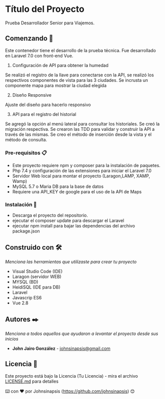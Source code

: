 # Título del Proyecto

Prueba Desarrollador Senior para  Viajemos.

## Comenzando 🚀

Este contenedor tiene el desarrollo de la prueba técnica. Fue desarrollado en Laravel 7.0 con front-end Vue.

1. Configuración de API para obtener la humedad

Se realizó el registro de la llave para conectarse con la API, se realizó los respectivos componentes de vista para las 3 ciudades. Se incrusta un componente mapa para mostrar la ciudad elegida


2. Diseño Responsive

Ajuste del diseño para hacerlo responsivo


3. API para el registro del historial

Se agregó la opción al menú lateral para consultar los historiales. Se creó la migración respectiva. Se crearon las TDD para validar y construir la API a través de las mismas. Se creo el método de inserción desde la vista y el método de consulta.




### Pre-requisitos 📋

* Este proyecto requiere npm y composer para la instalación de paquetes. 
* Php 7.4 y configuración de las extensiones para iniciar el Laravel 7.0
* Servidor Web local para montar el proyecto (Laragon,LAMP, XAMP, Wamp)
* MySQL 5.7 o Maria DB para la base de datos
* Requiere una API_KEY de google para el uso de la API de Maps



### Instalación 🔧

* Descarga el proyecto del repositorio.
* ejecutar el composer update para descargar el Laravel
* ejecutar npm install para bajar las dependencias del archivo package.json



## Construido con 🛠️

_Menciona las herramientas que utilizaste para crear tu proyecto_

* Visual Studio Code (IDE)
* Laragon (servidor WEB)
* MYSQL (BD)
* HeidiSQL (IDE para DB)
* Laravel
* Javascrip ES6
* Vue 2.8


## Autores ✒️

_Menciona a todos aquellos que ayudaron a levantar el proyecto desde sus inicios_

* **John Jairo González** - johnsinapsis@gmail.com




## Licencia 📄

Este proyecto está bajo la Licencia (Tu Licencia) - mira el archivo [LICENSE.md](LICENSE.md) para detalles

⌨️ con ❤️ por Johnsinapsis (https://github.com/johnsinapsis) 😊
